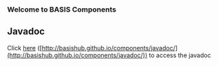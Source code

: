 ### Welcome to BASIS Components

## Javadoc

Click [here](javadoc) ([http://basishub.github.io/components/javadoc/](http://basishub.github.io/components/javadoc/)) to access the javadoc 
